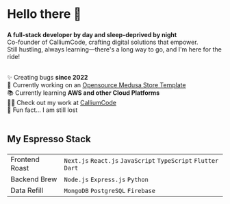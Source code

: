 <h1 align="left">Hello there 👋</h1>

###

**A full-stack developer by day and sleep-deprived by night** <br>
Co-founder of CalliumCode, crafting digital solutions that empower.<br>
Still hustling, always learning—there's a long way to go, and I'm here for the ride!<br><br>


✨ Creating bugs **since 2022**<br>
🔭 Currently working on an [Opensource Medusa Store Template](https://github.com/MobScythe/medusa-custom-storefront)<br>
📚 Currently learning **AWS and other Cloud Platforms**<br>
👨‍💻 Check out my work at [CalliumCode](https://calliumcode.com/)<br>
🎲 Fun fact... I am still lost<br><br>

###

<h2 align="left">My Espresso Stack</h2>

###

| | |
| --- | --- |
| Frontend Roast | `Next.js` `React.js` `JavaScript` `TypeScript` `Flutter` `Dart` |
| Backend Brew | `Node.js` `Express.js` `Python` |
| Data Refill | `MongoDB` `PostgreSQL` `Firebase` |

###
